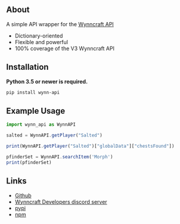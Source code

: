 ## About
A simple API wrapper for the [Wynncraft API](https://documentation.wynncraft.com/)

- Dictionary-oriented
- Flexible and powerful
- 100% coverage of the V3 Wynncraft API
## Installation

**Python 3.5 or newer is required.**


```sh
pip install wynn-api
```

## Example Usage
```js
import wynn_api as WynnAPI

salted = WynnAPI.getPlayer("Salted")
```

```js
print(WynnAPI.getPlayer("Salted")["globalData"]["chestsFound"])
```

```js
pfinderSet = WynnAPI.searchItem('Morph')
print(pfinderSet)
```

## Links

- [Github](https://github.com/Pix3lRift/wynn-api/tree/py-v3)
- [Wynncraft Developers discord server](https://discord.gg/CtMKp3hG66)
- [pypi](https://pypi.org/project/wynn-api)
- [npm](https://www.npmjs.com/package/wynn-api-node)